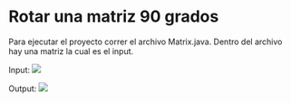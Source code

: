 # Rotar una matriz 90 grados

Para ejecutar el proyecto correr el archivo Matrix.java. Dentro del archivo hay una matriz la cual es el input.

Input:
![](https://i.ibb.co/fxqxWys/image.png)

Output:
![](https://i.ibb.co/dpP8BJV/image.png)
